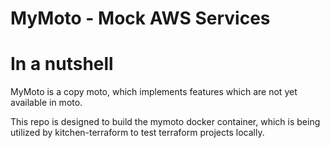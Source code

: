 # MyMoto - Mock AWS Services


# In a nutshell

MyMoto is a copy moto, which implements features which are not yet available in moto.

This repo is designed to build the mymoto docker container, which is
being utilized by kitchen-terraform to test terraform projects locally.


